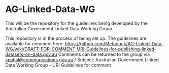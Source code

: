AG-Linked-Data-WG
=================

This will be the repository for the guidelines being developed by the Australian Government Linked Data Working Group.

This repository is in the process of being set up. The guidelines are available for comment here: https://github.com/Metaduck/AG-Linked-Data-WG/wiki/DRAFT-FOR-COMMENT-URI-Guidelines-for-publishing-linked-datasets-on-data.gov.au
Comments can be returned to the group via spatial@communications.gov.au / Subject: Australian Government Linked Data Working Group - URI Guidelines for comment
